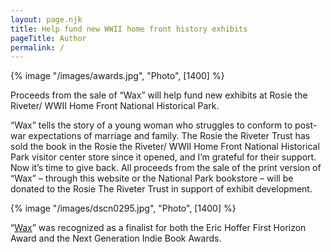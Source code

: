 ```yaml
---
layout: page.njk
title: Help fund new WWII home front history exhibits
pageTitle: Author
permalink: /
---
```


<div class="overflow-hidden">
  <div class="flex justify-center">
    {% image "/images/awards.jpg", "Photo", [1400] %}
  </div>

  Proceeds from the sale of “Wax” will help fund new exhibits at Rosie the Riveter/ WWII Home Front National Historical Park.

  “Wax” tells the story of a young woman who struggles to conform to post-war expectations of marriage and family. The
  Rosie the Riveter Trust has sold the book in the Rosie the Riveter/ WWII Home Front National Historical Park visitor
  center store since it opened, and I’m grateful for their support. Now it’s time to give back. All proceeds from the sale
  of the print version of “Wax” – through this website or the National Park bookstore – will be donated to the Rosie The
  Riveter Trust in support of exhibit development.

  <div class="mx-auto w-1/2 sm:float-left sm:pr-10 sm:w-1/3">
    {% image "/images/dscn0295.jpg", "Photo", [1400] %}
  </div>

  “[Wax](/books/)” was recognized as a finalist for both the Eric Hoffer First Horizon Award and the Next Generation Indie Book Awards.
</div>
